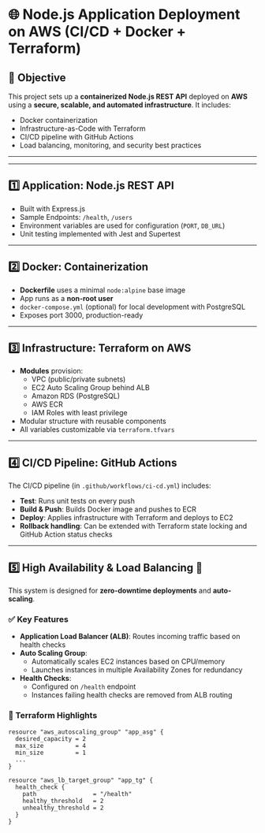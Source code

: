# 🌐 Node.js Application Deployment on AWS (CI/CD + Docker + Terraform)

## 📌 Objective

This project sets up a **containerized Node.js REST API** deployed on **AWS** using a **secure, scalable, and automated infrastructure**. It includes:
- Docker containerization
- Infrastructure-as-Code with Terraform
- CI/CD pipeline with GitHub Actions
- Load balancing, monitoring, and security best practices

---

---

## 1️⃣ Application: Node.js REST API

- Built with Express.js
- Sample Endpoints: `/health`, `/users`
- Environment variables are used for configuration (`PORT`, `DB_URL`)
- Unit testing implemented with Jest and Supertest

---

## 2️⃣ Docker: Containerization

- **Dockerfile** uses a minimal `node:alpine` base image
- App runs as a **non-root user**
- `docker-compose.yml` (optional) for local development with PostgreSQL
- Exposes port 3000, production-ready

---

## 3️⃣ Infrastructure: Terraform on AWS

- **Modules** provision:
  - VPC (public/private subnets)
  - EC2 Auto Scaling Group behind ALB
  - Amazon RDS (PostgreSQL)
  - AWS ECR
  - IAM Roles with least privilege
- Modular structure with reusable components
- All variables customizable via `terraform.tfvars`

---

## 4️⃣ CI/CD Pipeline: GitHub Actions

The CI/CD pipeline (in `.github/workflows/ci-cd.yml`) includes:

- **Test**: Runs unit tests on every push
- **Build & Push**: Builds Docker image and pushes to ECR
- **Deploy**: Applies infrastructure with Terraform and deploys to EC2
- **Rollback handling**: Can be extended with Terraform state locking and GitHub Action status checks

---

## 5️⃣ High Availability & Load Balancing 🔁

This system is designed for **zero-downtime deployments** and **auto-scaling**.

### ✅ Key Features
- **Application Load Balancer (ALB)**: Routes incoming traffic based on health checks
- **Auto Scaling Group**:
  - Automatically scales EC2 instances based on CPU/memory
  - Launches instances in multiple Availability Zones for redundancy
- **Health Checks**:
  - Configured on `/health` endpoint
  - Instances failing health checks are removed from ALB routing

### 📌 Terraform Highlights
```hcl
resource "aws_autoscaling_group" "app_asg" {
  desired_capacity = 2
  max_size         = 4
  min_size         = 1
  ...
}

resource "aws_lb_target_group" "app_tg" {
  health_check {
    path                = "/health"
    healthy_threshold   = 2
    unhealthy_threshold = 2
  }
}



